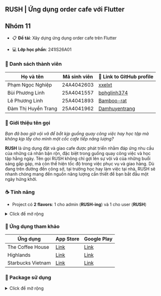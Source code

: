 ## RUSH | Ứng dụng order cafe với Flutter

## Nhóm 11

- 📋 **Đề tài**: Xây dựng ứng dụng order cafe trên Flutter

- 💻 **Lớp học phần**: 241IS26A01

### 💐 Danh sách thành viên

| Họ và tên              | Mã sinh viên | 🔗 Link to GitHub profile                         |
| ---------------------- | ------------ | ------------------------------------------------- |
| Phạm Ngọc Nghiệp       | 24A4042603   | [xxelxt](https://github.com/xxelxt)               |
| Bùi Phương Linh        | 25A4041557   | [bphglinh374](https://github.com/bphglinh374)     |
| Lê Phương Linh         | 25A4041893   | [Bamboo-rat](https://github.com/Bamboo-rat)       |
| Đàm Thị Huyền Trang    | 25A4041962   | [Damhuyentrang](https://github.com/Damhuyentrang) |'

### 🚀 Giới thiệu tên gọi

*Bạn đã bao giờ vội vã để bắt kịp guồng quay công việc hay học tập mà không kịp lấy cho mình một cốc cafe tiếp năng lượng?*

**RUSH** là ứng dụng đặt và giao cafe được phát triển nhằm đáp ứng nhu cầu của những cá nhân bận rộn, đặc biệt trong guồng quay công việc và học tập hằng ngày. Tên gọi RUSH không chỉ gợi lên sự vội vã của những buổi sáng gấp gáp, mà còn thể hiện tốc độ trong việc phục vụ và giao hàng. Dù đang trên đường đến công sở, tại trường học hay làm việc tại nhà, RUSH sẽ nhanh chóng mang đến nguồn năng lượng cần thiết để bạn bắt đầu một ngày hứng khởi.

### ☕ Tính năng

- Project có **2 flavors**: 1 cho admin (**RUSH-ing**) và 1 cho user (**RUSH**)

<details>
<summary>Click để mở rộng</summary>

| **Tính năng**                                             | **RUSH-ing** | **RUSH** |
| --------------------------------------------------------- | ------------ | -------- |
| Xem sản phẩm                                              | x            | x        |
| Tìm kiếm sản phẩm                                         | x            | x        |
| Thêm và chỉnh sửa sản phẩm                                | x            |          |
| Thêm sản phẩm vào wishlist (danh sách yêu thích)          | x            | x        |
| Đặt hàng                                                  | x            | x        |
| Duyệt và cập nhật trạng thái đơn hàng                     | x            |          |
| Chỉnh sửa thông tin tài khoản cá nhân                     | x            | x        |

</details>

### 🍵 Ứng dụng tham khảo

| Ứng dụng          | App Store                                                                | Google Play                                                                             |
| ----------------- | ------------------------------------------------------------------------ | --------------------------------------------------------------------------------------- |
| The Coffee House  | [Link](https://apps.apple.com/vn/app/the-coffee-house/id1138218678?l=vi) | [Link](https://play.google.com/store/apps/details?id=com.thecoffeehouse.guestapp&hl=vi) |
| Highlands         | [Link](https://apps.apple.com/vn/app/highlands-coffee/id1535599037?l=vi) | [Link](https://play.google.com/store/apps/details?id=com.vti.highlands&hl=vi)           |
| Starbucks Vietnam | [Link](https://apps.apple.com/vn/app/starbucks-vietnam/id1410451879)     | [Link](https://play.google.com/store/apps/details?id=com.starbucks.vn&hl=vi)            |

### 🥐 Package sử dụng

<details>
<summary>Click để mở rộng</summary>

| **Package**              | **Version**    | **Mục đích sử dụng**                                             |
|------------------------------|----------------|------------------------------------------------------------------|
| `json_annotation`            | `^4.8.1`       | Chú thích dữ liệu JSON cho các lớp Dart                          |
| `json_serializable`          | `^6.7.1`       | Tự động tạo mã để chuyển đổi giữa đối tượng Dart và JSON         |
| `firebase_core`              | `^2.28.0`      | Cấu hình Firebase cơ bản                                         |
| `cloud_firestore`            | `^4.16.0`      | Tương tác với Firestore Database                                 |
| `firebase_auth`              | `^4.19.0`      | Cung cấp các chức năng authenticate cho người dùng Firebase      |
| `firebase_storage`           | `^11.7.0`      | Lưu trữ và quản lý các tệp trong Firebase Storage                |
| `get_it`                     | `^7.6.8`       | Dependency injection và state management                         |
| `flutter_launcher_icons`     | `^0.13.1`      | Tạo icon cho ứng dụng Flutter                                    |
| `flutter_svg`                | `^2.0.10+1`    | Hiển thị các tệp SVG                                             |
| `google_fonts`               | `^6.2.1`       | Sử dụng các font chữ từ Google Fonts                             |
| `provider`                   | `^6.1.2`       | Quản lý trạng thái (State management)                            |
| `intl`                       | `^0.19.0`      | Xử lý định dạng số, ngày giờ và quốc tế hóa                      |
| `image_picker`               | `^1.0.7`       | Chọn ảnh từ thư viện/chụp ảnh bằng camera                        |
| `timeago`                    | `^3.6.1`       | Hiển thị thời gian theo định dạng tương đối (ex: "3 giờ trước")  |
| `shared_preferences`         | `^2.2.2`       | Lưu trữ và truy xuất dữ liệu đơn giản trên thiết bị              |
| `url_launcher`               | `^6.2.5`       | Mở URL, email, hoặc số điện thoại trên ứng dụng khác             |
| `badges`                     | `^3.1.2`       | Hiển thị huy hiệu (badge) cho widget                             |
| `equatable`                  | `^2.0.5`       | So sánh các đối tượng (sử dụng trong state management)           |
| `flutter_image_compress`     | `^2.2.0`       | Nén hình ảnh để giảm kích thước tệp                              |
| `cached_network_image`       | `^3.3.1`       | Hiển thị hình ảnh từ mạng với bộ nhớ đệm                         |
| `flutter_lints`              | `^3.0.2`       | Cung cấp bộ quy tắc lint cho mã nguồn Flutter                    |
| `build_runner`               | `^2.4.9`       | Tạo mã tự động (dùng với `json_serializable`)                    |

</details>
